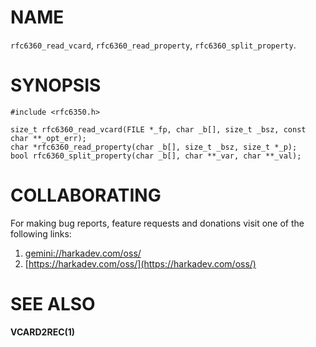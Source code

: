 # NAME

`rfc6360_read_vcard`, `rfc6360_read_property`, `rfc6360_split_property`.

# SYNOPSIS

    #include <rfc6350.h>
    
    size_t rfc6360_read_vcard(FILE *_fp, char _b[], size_t _bsz, const char **_opt_err);
    char *rfc6360_read_property(char _b[], size_t _bsz, size_t *_p);
    bool rfc6360_split_property(char _b[], char **_var, char **_val);

# COLLABORATING

For making bug reports, feature requests and donations visit
one of the following links:

1. [gemini://harkadev.com/oss/](gemini://harkadev.com/oss/)
2. [https://harkadev.com/oss/](https://harkadev.com/oss/)

# SEE ALSO

**VCARD2REC(1)**

